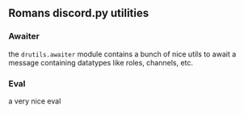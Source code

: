 ## Romans discord.py utilities

### Awaiter
the `drutils.awaiter` module contains a bunch of nice utils to await a message containing datatypes like roles, channels, etc.

### Eval
a very nice eval


